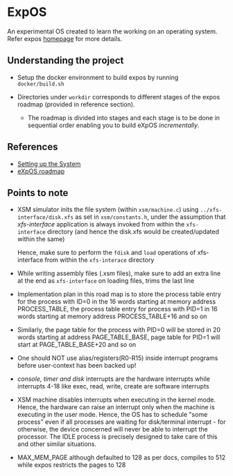 # ExpOS

An experimental OS created to learn the working on an operating system. Refer expos [homepage](https://exposnitc.github.io/) 
for more details.

## Understanding the project

- Setup the docker environment to build expos by running `docker/build.sh`

- Directories under `workdir` corresponds to different stages of the expos roadmap (provided in reference section).

  - The roadmap is divided into stages and each stage is to be done in sequential order enabling you to build eXpOS _incrementally_.

## References

- [Setting up the System](https://exposnitc.github.io/expos-docs/roadmap/stage-01/)
- [eXpOS roadmap](https://exposnitc.github.io/Roadmap.html)

## Points to note

- XSM simulator inits the file system (within `xsm/machine.c`) using `../xfs-interface/disk.xfs` as set in `xsm/constants.h`, under the assumption that
  _xfs-interface_ application is always invoked from within the `xfs-interface` directory (and hence the disk.xfs would be created/updated within the same)
  
  Hence, make sure to perform the `fdisk` and `load` operations of xfs-interface from within the `xfs-interace` directory
- While writing assembly files (.xsm files), make sure to add an extra line at the end as `xfs-interface` on loading files, trims the last line
- Implementation plan in this road map is to store the process table entry for the process with ID=0 in the 16 words starting at memory address PROCESS_TABLE, the process table entry for process with PID=1 in 16 words starting at memory address PROCESS_TABLE+16 and so on
- Similarly, the page table for the process with PID=0 will be stored in 20 words starting at address PAGE_TABLE_BASE, page table for PID=1 will start at PAGE_TABLE_BASE+20 and so on
- One should NOT use alias/registers(R0-R15) inside interrupt programs before user-context has been backed up!

- _console, timer and disk_ interrupts are the hardware interrupts while interrupts 4-18 like exec, read, write, create are software interrupts
- XSM machine disables interrupts when executing in the kernel mode. Hence, the hardware can raise an interrupt only when the machine is executing in the user mode. 
  Hence, the OS has to schedule "some process" even if all processes are waiting for disk/terminal interrupt - for otherwise, the device concerned will never be able to interrupt the processor. 
  The IDLE process is precisely designed to take care of this and other similar situations. 
- MAX_MEM_PAGE although defaulted to 128 as per docs, compiles to 512 while expos restricts the pages to 128
